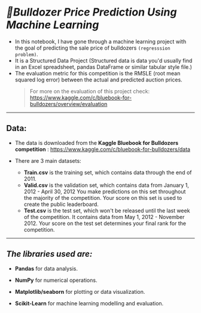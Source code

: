 # ***🚜Bulldozer Price Prediction Using Machine Learning***

* In this notebook, I have gone through a machine learning project with the goal of predicting the sale price of bulldozers `(regresssion problem)`.
* It is a Structured Data Project (Structured data is data you'd usually find in an Excel spreadsheet, pandas DataFrame or similar tabular style file.)
* The evaluation metric for this competition is the RMSLE (root mean squared log error) between the actual and predicted auction prices.
  > For more on the evaluation of this project check: https://www.kaggle.com/c/bluebook-for-bulldozers/overview/evaluation

<hr/>

## Data: 

* The data is downloaded from the **Kaggle Bluebook for Bulldozers competition** : https://www.kaggle.com/c/bluebook-for-bulldozers/data

* There are 3 main datasets:
   * **Train.csv** is the training set, which contains data through the end of 2011.
   * **Valid.csv** is the validation set, which contains data from January 1, 2012 - April 30, 2012 You make predictions on this set throughout the majority of the competition. Your score on this set is used to create the public leaderboard.
   * **Test.csv** is the test set, which won't be released until the last week of the competition. It contains data from May 1, 2012 - November 2012. Your score on the test set determines your final rank for the competition.

<hr/>

## ***The libraries used are:***

* **Pandas** for data analysis.

* **NumPy** for numerical operations.

* **Matplotlib/seaborn** for plotting or data visualization.

* **Scikit-Learn** for machine learning modelling and evaluation.

